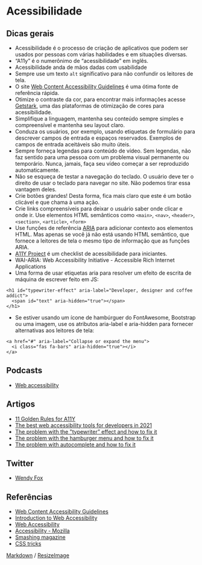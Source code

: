 # Acessibilidade

## Dicas gerais
* Acessibilidade é o processo de criação de aplicativos que podem ser usados ​​por pessoas com várias habilidades e em situações diversas.
* “A11y” é o numerônimo de “acessibilidade” em inglês.
* Acessibilidade anda de mãos dadas com usabilidade
* Sempre use um texto `alt` significativo para não confundir os leitores de tela.
* O site [Web Content Accessibility Guidelines](https://www.w3.org/WAI/WCAG21/quickref/) é uma ótima fonte de referência rápida.
* Otimize o contraste da cor, para encontrar mais informações acesse [Getstark](https://www.getstark.co/), uma das plataformas de otimização de cores para acessibilidade.
* Simplifique a linguagem, mantenha seu conteúdo sempre simples e compreensível e mantenha seu layout claro.
* Conduza os usuários, por exemplo, usando etiquetas de formulário para descrever campos de entrada e espaços reservados. Exemplos de campos de entrada aceitáveis ​​são muito úteis.
* Sempre forneça legendas para conteúdo de vídeo. Sem legendas, não faz sentido para uma pessoa com um problema visual permanente ou temporário. Nunca, jamais, faça seu vídeo começar a ser reproduzido automaticamente.
* Não se esqueça de testar a navegação do teclado. O usuário deve ter o direito de usar o teclado para navegar no site. Não podemos tirar essa vantagem deles.
* Crie botões grandes! Desta forma, fica mais claro que este é um botão clicável e que chama à uma ação.
* Crie links compreensíveis para deixar o usuário saber onde clicar e onde ir.
Use elementos HTML semânticos como `<main>`, `<nav>`, `<header>`, `<section>`, `<article>`, `<form>`
* Use funções de referência [ARIA](https://www.w3.org/TR/wai-aria-practices/examples/landmarks/main.html) para adicionar contexto aos elementos HTML. Mas apenas se você já não está usando HTML semântico, que fornece a leitores de tela o mesmo tipo de informação que as funções ARIA.
* [A11Y Project](https://www.a11yproject.com/) é um checklist de acessibilidade para iniciantes.
* WAI-ARIA: Web Accessibility Initiative - Accessible Rich Internet Applications
* Uma forma de usar etiquetas aria para resolver um efeito de escrita de máquina de escrever feito em JS:
```
<h1 id="typewriter-effect" aria-label="Developer, designer and coffee addict">
  <span id="text" aria-hidden="true"></span>
</h1>
```
* Se estiver usando um ícone de hambúrguer do FontAwesome, Bootstrap ou uma imagem, use os atributos aria-label e aria-hidden para fornecer alternativas aos leitores de tela:
```
<a href="#" aria-label="Collapse or expand the menu">
  <i class="fas fa-bars" aria-hidden="true"></i>
</a>
```

## Podcasts
* [Web accessibility](https://github.com/ladybug-podcast/ladybug-website/blob/master/transcripts/53-accessibility.md)

## Artigos
* [11 Golden Rules for A11Y](https://dev.to/ezgihendrickx/11-golden-rules-for-a11y-146c)
* [The best web accessibility tools for developers in 2021](https://dev.to/jaketracey/the-best-web-accessibility-tools-for-developers-in-2021-8c8)
* [The problem with the "typewriter” effect and how to fix it](
https://dev.to/savvasstephnds/the-problem-with-the-typewriter-effect-and-how-to-fix-it-2731)
* [The problem with the hamburger menu and how to fix it](
https://dev.to/savvasstephnds/your-hamburger-menu-button-is-inaccessible-here-s-how-to-fix-it-7n)
* [The problem with autocomplete and how to fix it](https://dev.to/savvasstephnds/the-problem-with-autocomplete-and-how-to-fix-it-2ill)

## Twitter
* [Wendy Fox](https://twitter.com/drwendyfox)

## Referências
* [Web Content Accessibility Guidelines](https://www.w3.org/WAI/standards-guidelines/wcag/)
* [Introduction to Web Accessibility](https://www.edx.org/course/web-accessibility-introduction)
* [Web Accessibility](https://www.webaccessibility.com/)
* [Accessibility - Mozilla](https://developer.mozilla.org/en-US/docs/Web/Accessibility)
* [Smashing magazine](https://www.smashingmagazine.com/category/accessibility)
* [CSS tricks](https://css-tricks.com/tag/accessibility/)

[Markdown](https://guides.github.com/features/mastering-markdown/) / [ResizeImage](https://resizeimage.net/)

